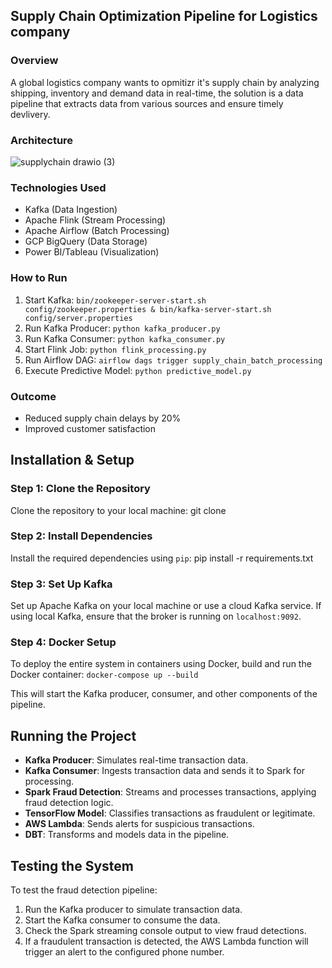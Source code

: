 ## Supply Chain Optimization Pipeline for Logistics company

### Overview

A global logistics company wants to opmitizr it's supply chain by analyzing shipping, inventory and demand data in real-time, the solution is a data pipeline that extracts data from various sources and ensure timely devlivery.


### Architecture
![supplychain drawio (3)](https://github.com/user-attachments/assets/87e15e19-b3c7-414e-82e6-0aee22751641)



### Technologies Used
- Kafka (Data Ingestion)
- Apache Flink (Stream Processing)
- Apache Airflow (Batch Processing)
- GCP BigQuery (Data Storage)
- Power BI/Tableau (Visualization)

### How to Run
1. Start Kafka: `bin/zookeeper-server-start.sh config/zookeeper.properties & bin/kafka-server-start.sh config/server.properties`
2. Run Kafka Producer: `python kafka_producer.py`
3. Run Kafka Consumer: `python kafka_consumer.py`
4. Start Flink Job: `python flink_processing.py`
5. Run Airflow DAG: `airflow dags trigger supply_chain_batch_processing`
6. Execute Predictive Model: `python predictive_model.py`

### Outcome
- Reduced supply chain delays by 20%
- Improved customer satisfaction

## Installation & Setup
### Step 1: Clone the Repository
Clone the repository to your local machine:
git clone 

### Step 2: Install Dependencies
Install the required dependencies using `pip`:
pip install -r requirements.txt

### Step 3: Set Up Kafka
Set up Apache Kafka on your local machine or use a cloud Kafka service. If using local Kafka, ensure that the broker is running on `localhost:9092`.

### Step 4: Docker Setup
To deploy the entire system in containers using Docker, build and run the Docker container:
`docker-compose up --build`

This will start the Kafka producer, consumer, and other components of the pipeline.

## Running the Project
- **Kafka Producer**: Simulates real-time transaction data.
- **Kafka Consumer**: Ingests transaction data and sends it to Spark for processing.
- **Spark Fraud Detection**: Streams and processes transactions, applying fraud detection logic.
- **TensorFlow Model**: Classifies transactions as fraudulent or legitimate.
- **AWS Lambda**: Sends alerts for suspicious transactions.
- **DBT**: Transforms and models data in the pipeline.

## Testing the System
To test the fraud detection pipeline:
1. Run the Kafka producer to simulate transaction data.
2. Start the Kafka consumer to consume the data.
3. Check the Spark streaming console output to view fraud detections.
4. If a fraudulent transaction is detected, the AWS Lambda function will trigger an alert to the configured phone number.
